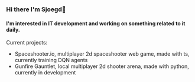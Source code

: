 ### Hi there I'm Sjoegd👋
#### I'm interested in IT development and working on something related to it daily.

Current projects:
- Spaceshooter.io, multiplayer 2d spaceshooter web game, made with ts, currently training DQN agents
- Gunfire Gauntlet, local multiplayer 2d shooter arena, made with python, currently in development
